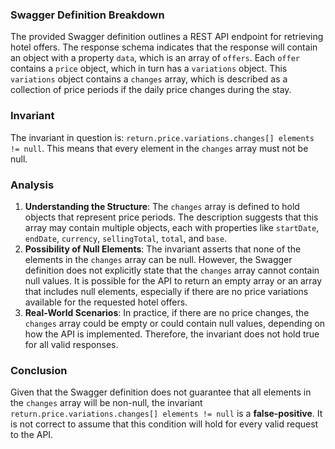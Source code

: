 ### Swagger Definition Breakdown
The provided Swagger definition outlines a REST API endpoint for retrieving hotel offers. The response schema indicates that the response will contain an object with a property `data`, which is an array of `offers`. Each `offer` contains a `price` object, which in turn has a `variations` object. This `variations` object contains a `changes` array, which is described as a collection of price periods if the daily price changes during the stay.

### Invariant
The invariant in question is: `return.price.variations.changes[] elements != null`. This means that every element in the `changes` array must not be null.

### Analysis
1. **Understanding the Structure**: The `changes` array is defined to hold objects that represent price periods. The description suggests that this array may contain multiple objects, each with properties like `startDate`, `endDate`, `currency`, `sellingTotal`, `total`, and `base`.
2. **Possibility of Null Elements**: The invariant asserts that none of the elements in the `changes` array can be null. However, the Swagger definition does not explicitly state that the `changes` array cannot contain null values. It is possible for the API to return an empty array or an array that includes null elements, especially if there are no price variations available for the requested hotel offers.
3. **Real-World Scenarios**: In practice, if there are no price changes, the `changes` array could be empty or could contain null values, depending on how the API is implemented. Therefore, the invariant does not hold true for all valid responses.

### Conclusion
Given that the Swagger definition does not guarantee that all elements in the `changes` array will be non-null, the invariant `return.price.variations.changes[] elements != null` is a **false-positive**. It is not correct to assume that this condition will hold for every valid request to the API.
